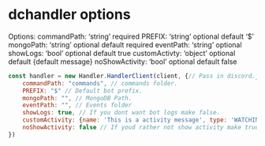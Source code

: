 # dchandler options

Options:
	commandPath: ‘string’  required
	PREFIX: ‘string’ optional default ‘$’
	mongoPath: ‘string’ optional default required
    eventPath: ‘string’ optional 
	showLogs: ‘bool’ optional default true
	customActivty: ‘object’ optional default {default message}
	noShowActivity: ‘bool’ optional default false	
	
```js
const handler = new Handler.HandlerClient(client, {// Pass in discord.js client and options.
    commandPath: "commands", // commands folder.
    PREFIX: "$" // Default bot prefix.
    mongoPath: "", // MongoDB Path.
    eventPath: "", // Events folder
    showLogs: true, // If you dont want bot logs make false.
    customActivity: {name: 'This is a activity message', type: 'WATCHING'}, // If you wish to change the default activity. 
    noShowActivity: false // If youd rather not show activity make true.
})
```